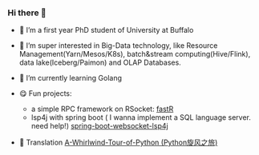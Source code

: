 ### Hi there 👋

- 🔭 I’m a first year PhD student of University at Buffalo
- 🔭 I’m super interested in Big-Data technology, like Resource Management(Yarn/Mesos/K8s), batch&stream computing(Hive/Flink), data lake(Iceberg/Paimon) and OLAP Databases.
- 🌱 I’m currently learning Golang 
- :yum: Fun projects: 
  - a simple RPC framework on RSocket: [fastR](https://github.com/lisirrx/fastR)
  - lsp4j with spring boot ( I wanna implement a SQL language server. need help!) [spring-boot-websocket-lsp4j](https://github.com/lisirrx/spring-boot-websocket-lsp4j)

- :blue_book: Translation [A-Whirlwind-Tour-of-Python (Python旋风之旅)](https://github.com/SXKDZ/A-Whirlwind-Tour-of-Python)

<!--
**lisirrx/lisirrx** is a ✨ _special_ ✨ repository because its `README.md` (this file) appears on your GitHub profile.

Here are some ideas to get you started:

- 🔭 I’m currently working on ...
- 🌱 I’m currently learning ...
- 👯 I’m looking to collaborate on ...
- 🤔 I’m looking for help with ...
- 💬 Ask me about ...
- 📫 How to reach me: ...
- 😄 Pronouns: ...
- ⚡ Fun fact: ...
-->
